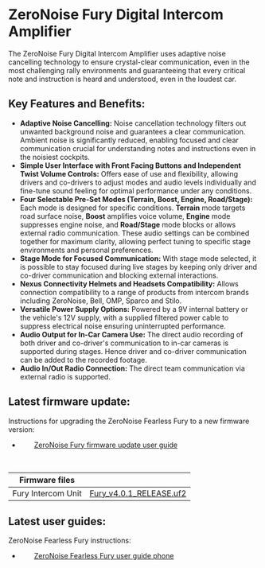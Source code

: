 # ZeroNoise Fury Digital Intercom Amplifier

The ZeroNoise Fury Digital Intercom Amplifier uses adaptive noise cancelling technology to ensure crystal-clear communication, even in the most challenging rally environments and guaranteeing that every critical note and instruction is heard and understood, even in the loudest car. 

## Key Features and Benefits:

- **Adaptive Noise Cancelling:** Noise cancellation technology filters out unwanted background noise and guarantees a clear communication. Ambient noise is significantly reduced, enabling focused and clear communication crucial for understanding notes and instructions even in the noisiest cockpits.
- **Simple User Interface with Front Facing Buttons and Independent Twist Volume Controls:** Offers ease of use and flexibility, allowing drivers and co-drivers to adjust modes and audio levels individually and fine-tune sound feeling for optimal performance under any conditions.
- **Four Selectable Pre-Set Modes (Terrain, Boost, Engine, Road/Stage):** Each mode is designed for specific conditions. **Terrain** mode targets road surface noise, **Boost** amplifies voice volume, **Engine** mode suppresses engine noise, and **Road/Stage** mode blocks or allows external radio communication. These audio settings can be combined together for maximum clarity, allowing perfect tuning to specific stage environments and personal preferences.
- **Stage Mode for Focused Communication:** With stage mode selected, it is possible to stay focused during live stages by keeping only driver and co-driver communication and blocking external interactions.
- **Nexus Connectivity Helmets and Headsets Compatibility:** Allows connection compatibility to a range of products from intercom brands including ZeroNoise, Bell, OMP, Sparco and Stilo.
- **Versatile Power Supply Options:** Powered by a 9V internal battery or the vehicle's 12V supply, with a supplied filtered power cable to suppress electrical noise ensuring uninterrupted performance.
- **Audio Output for In-Car Camera Use:** The direct audio recording of both driver and co-driver's communication to in-car cameras is supported during stages. Hence driver and co-driver communication can be added to the recorded footage.
- **Audio In/Out Radio Connection:** The direct team communication via external radio is supported.

## Latest firmware update:
Instructions for upgrading the ZeroNoise Fearless Fury to a new firmware version:<br />
*   [ZeroNoise Fury firmware update user guide](https://github.com/zeronoise-zn/zn-fury/blob/master/ZeroNoiseFuryFirmwareUpdate_2024.pdf) <br />

<br>

| Firmware files | |
| :--: | :-- |
| Fury Intercom Unit | [Fury_v4.0.1_RELEASE.uf2](https://github.com/zeronoise-zn/zn-fury/blob/master/FURY_firmware_v4.x.x_RELEASE/Fury_v4.0.1_RELEASE.uf2) |

## Latest user guides:
ZeroNoise Fearless Fury instructions:<br />
*   [ZeroNoise Fearless Fury user guide phone](https://github.com/zeronoise-zn/zn-fury/blob/master/FURY_user_guides/FURY_FEARLESS_UserGuidePhone.pdf) <br />

